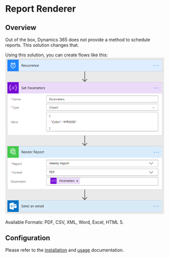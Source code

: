 # Report Renderer

## Overview
Out of the box, Dynamics 365 does not provide a method to schedule reports.  This solution changes that.

Using this solution, you can create flows like this:  
![](./docs/ReportRenderer_Flow_Example.png "Example Flow")

Available Formats: PDF, CSV, XML, Word, Excel, HTML 5.

## Configuration
Please refer to the [installation](./docs/INSTALL.md) and [usage](./docs/USAGE.md) documentation.